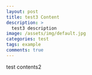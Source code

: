 ```yaml
---
layout: post
title: test3 Content
description: >
  test3 description
image: /assets/img/default.jpg
categories: test
tags: example
comments: true
---
```


test contents2
